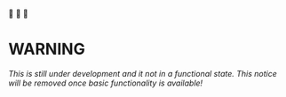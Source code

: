 :rotating_light: :rotating_light: :rotating_light:

# WARNING

*This is still under development and it not in a functional state. This notice will be removed once basic functionality is available!*